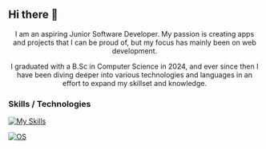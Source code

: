 ## Hi there 👋
<p align="center">I am an aspiring Junior Software Developer. My passion is creating apps and projects that I can be proud of, but my focus has mainly been on web development.</p>
<p align="center">I graduated with a B.Sc in Computer Science in 2024, and ever since then I have been diving deeper into various technologies and languages in an effort to expand my skillset and knowledge.</p>

### Skills / Technologies

[![My Skills](https://skillicons.dev/icons?i=git,github,java,js,c,cpp,cs,css,html,debian,godot,mongodb,mysql,nodejs,npm,react,tailwind&perline=7)](https://skillicons.dev)

[![OS](https://skillicons.dev/icons?i=windows,linux,debian)](https://skillicons.dev)

<!--
**elijahgott/elijahgott** is a ✨ _special_ ✨ repository because its `README.md` (this file) appears on your GitHub profile.

Here are some ideas to get you started:

- 🔭 I’m currently working on ...
- 🌱 I’m currently learning ...
- 👯 I’m looking to collaborate on ...
- 🤔 I’m looking for help with ...
- 💬 Ask me about ...
- 📫 How to reach me: ...
- 😄 Pronouns: ...
- ⚡ Fun fact: ...
-->
